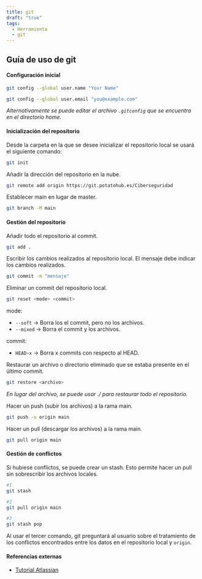 ```yaml
---
title: git
draft: "true"
tags:
  - Herramienta
  - git
---
```


## **Guía de uso de git**

#### Configuración inicial

```bash
git config --global user.name "Your Name"
```
 
```bash
git config --global user.email "you@example.com"
```

*Alternativamente se puede editar el archivo `.gitconfig` que se encuentra en el directorio home.*

#### Inicialización del repositorio

Desde la carpeta en la que se desee inicializar el repositorio local se usará el siguiente comando:

```bash
git init
```

Añadir la dirección del repositorio en la nube.
```bash
git remote add origin https://git.potatohub.es/Ciberseguridad
```

Establecer main en lugar de master.
```bash
git branch -M main
```


#### Gestión del repositorio

Añadir todo el repositorio al commit.
```bash
git add .
```

Escribir los cambios realizados al repositorio local. El mensaje debe indicar los cambios realizados.
```bash
git commit -m "mensaje"
```

Eliminar un commit del repositorio local.
```bash
git reset <mode> <commit>
```

mode:
- `--soft` &rarr; Borra los el commit, pero no los archivos.
- `--mixed` &rarr; Borra el commit y los archivos.

commit:
- `HEAD~x` &rarr; Borra x commits con respecto al HEAD.

Restaurar un archivo o directorio eliminado que se estaba presente en el último commit.
```bash
git restore <archivo>
```
*En lugar del archivo, se puede usar ./ para restaurar todo el repositorio.* 

Hacer un push (subir los archivos) a la rama main.
```bash
git push -u origin main
```

Hacer un pull (descargar los archivos) a la rama main.
```bash
git pull origin main
```

#### Gestión de conflictos

Si hubiese conflictos, se puede crear un stash. Esto permite hacer un pull sin sobrescribir los archivos locales.

```bash
#1
git stash

#2
git pull origin main

#3
git stash pop
```

Al usar el tercer comando, git preguntará al usuario sobre el tratamiento de los conflictos encontrados entre los datos en el repositorio local y `origin`.

#### Referencias externas

- [Tutorial Atlassian](https://www.atlassian.com/git/tutorials/saving-changes)
